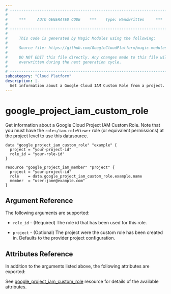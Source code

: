 ```yaml
---
# ----------------------------------------------------------------------------
#
#     ***     AUTO GENERATED CODE    ***    Type: Handwritten     ***
#
# ----------------------------------------------------------------------------
#
#     This code is generated by Magic Modules using the following:
#
#     Source file: https://github.com/GoogleCloudPlatform/magic-modules/tree/main/mmv1/third_party/terraform/website/docs/d/project_iam_custom_role.html.markdown
#
#     DO NOT EDIT this file directly. Any changes made to this file will be
#     overwritten during the next generation cycle.
#
# ----------------------------------------------------------------------------
subcategory: "Cloud Platform"
description: |-
  Get information about a Google Cloud IAM Custom Role from a project.
---
```


# google_project_iam_custom_role

Get information about a Google Cloud Project IAM Custom Role. Note that you must have the `roles/iam.roleViewer` role (or equivalent permissions) at the project level to use this datasource.

```hcl
data "google_project_iam_custom_role" "example" {
  project = "your-project-id"
  role_id = "your-role-id"
}

resource "google_project_iam_member" "project" {
  project = "your-project-id"
  role    = data.google_project_iam_custom_role.example.name
  member  = "user:jane@example.com"
}
```

## Argument Reference

The following arguments are supported:

* `role_id` - (Required) The role id that has been used for this role.

* `project` - (Optional) The project were the custom role has been created in. Defaults to the provider project configuration.

## Attributes Reference

In addition to the arguments listed above, the following attributes are exported:

See [google_project_iam_custom_role](https://registry.terraform.io/providers/hashicorp/google/latest/docs/resources/google_project_iam_custom_role) resource for details of the available attributes.

